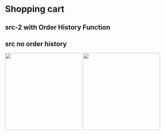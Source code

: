  # Shopping cart


## src-2 with Order History Function





## src no order history
<img width="250" src="https://user-images.githubusercontent.com/26485327/78636464-f82b1c80-78da-11ea-94ea-4aca0de43bef.PNG">
<img width="250" src="https://user-images.githubusercontent.com/26485327/78636470-fb260d00-78da-11ea-9ab7-d3904959322d.PNG">
